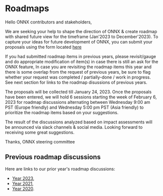 # Roadmaps

Hello ONNX contributors and stakeholders,

We are seeking your help to shape the direction of ONNX & create roadmap with shared future view for the timeframe (Jan'2023 to December'2023). To capture your ideas for future development of ONNX, you can submit your proposals using the form located [here](https://forms.microsoft.com/r/d2ZcPgzwSV)

If you had submitted roadmap items in previous years, please revisit/gauge and do appropriate modification of item(s) in case there is still an ask for the ONNX feature, In case you are revisiting the roadmap items this year and there is some overlap from the request of previous years, be sure to flag whether your request was completed / partially-done / work in progress. See next section for links to the roadmap disussions of previous years.

The proposals will be collected till January 24, 2023. Once the proposals have been entered, we will hold 6 sessions starting the week of February 6, 2023 for roadmap discussions alternating between Wednesday 9:00 am PST (Europe friendly) and Wednesday 5:00 pm PST (Asia friendly) to prioritize the roadmap items based on your suggestions.

The result of the discussions analyzed based on impact assessments will be announced via slack channels & social media.
Looking forward to receiving some great suggestions.

Thanks,
ONNX steering committee

## Previous roadmap discussions

Here are links to our prior year's roadmap discussions:
* [Year 2023](2023.md),
* [Year 2021](2021.md),
* [Year 2020](2020.md).

